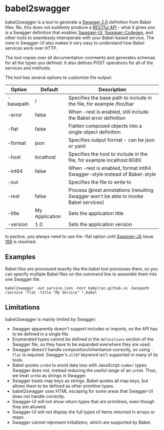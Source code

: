 babel2swagger
=============

babel2swagger is a tool to generate a [Swagger 2.0](https://github.com/swagger-api/swagger-spec/blob/master/versions/2.0.md) definition from Babel files. No, this does not suddenly produce a [RESTful API](http://en.wikipedia.org/wiki/Representational_state_transfer) - what it gives you is a Swagger definition that enables [Swagger-UI](https://github.com/swagger-api/swagger-ui), [Swagger-Codegen](https://github.com/swagger-api/swagger-codegen), and other tools to seamlessly interoperate with your Babel-based service. The view in Swagger-UI also makes it very easy to understand how Babel services work over HTTP.

The tool copies over all documentation comments and generates schemas for all the types you defined. It also defines POST operations for all of the services and methods.

The tool has several options to customize the output:

Option | Default | Description
-------|---------|------------
-basepath | /              | Specifies the base path to include in the file, for example /foo/bar
-error    | false          | When -rest is enabled, still include the Babel error definition
-flat     | false          | Flatten composed objects into a single object definition
-format   | json           | Specifies output format - can be json or yaml
-host     | localhost      | Specifies the host to include in the file, for example localhost:8080
-int64    | false          | When -rest is enabled, format int64 Swagger-style instead of Babel-style
-out      |                | Specifies the file to write to
-rest     | false          | Process @rest annotations (resulting Swagger won't be able to invoke Babel services)
-title    | My Application | Sets the application title
-version  | 1.0            | Sets the application version

In pactice, you always need to use the -flat option until [Swagger-JS](https://github.com/swagger-api/swagger-js) Issue [188](https://github.com/swagger-api/swagger-js/issues/188) is resolved.

Examples
--------

Babel files are processed exactly like the babel tool processes them, so you can specify multiple Babel files on the command line to assemble them into one Swagger file.

	babel2swagger -out service.json -host babelrpc.github.io -basepath /service -flat -title "My Service" *.babel

Limitations
-----------

babel2swagger is mainly limited by Swagger:

* Swagger apparently doesn't support includes or imports, so the API has to be defined in a single file.
* Enumerated types cannot be defined in the `definitions` section of the Swagger file, so they have to be expanded everwhere they are used.
* Swagger doesn't handle composition/inheritance correctly, so using `-flat` is required. Swagger's `allOf` keyword isn't supported in many of its tools.
* Babel quotes `int64` to avoid data loss with JavaScript `number` types. Swagger does not, instead reducing the useful range of an `int64`. Thus, we treat `int64` as strings in Swagger.
* Swagger treats map keys as strings. Babel quotes all map keys, but allows them to be defined as other primitive types.
* babel2swagger uses HTML escaping for some areas that Swagger-UI does not handle correctly.
* Swagger-UI will not show return types that are primitives, even though they are allowed.
* Swagger-UI will not display the full types of items returned in arrays or maps.
* Swagger cannot represent initializers, which are supported by Babel.
